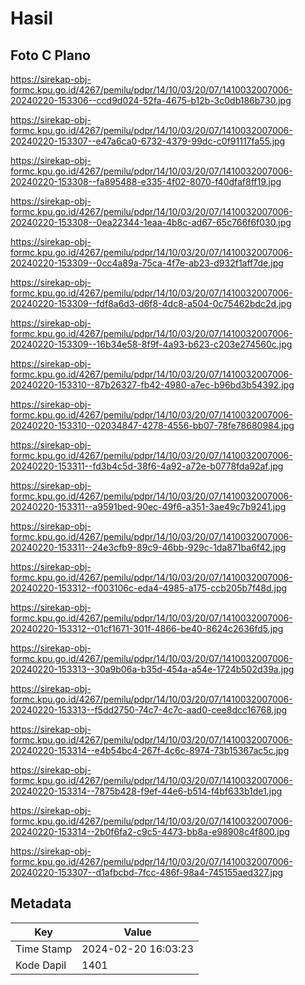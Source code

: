 # Hasil

## Foto C Plano

https://sirekap-obj-formc.kpu.go.id/4267/pemilu/pdpr/14/10/03/20/07/1410032007006-20240220-153306--ccd9d024-52fa-4675-b12b-3c0db186b730.jpg

https://sirekap-obj-formc.kpu.go.id/4267/pemilu/pdpr/14/10/03/20/07/1410032007006-20240220-153307--e47a6ca0-6732-4379-99dc-c0f91117fa55.jpg

https://sirekap-obj-formc.kpu.go.id/4267/pemilu/pdpr/14/10/03/20/07/1410032007006-20240220-153308--fa895488-e335-4f02-8070-f40dfaf8ff19.jpg

https://sirekap-obj-formc.kpu.go.id/4267/pemilu/pdpr/14/10/03/20/07/1410032007006-20240220-153308--0ea22344-1eaa-4b8c-ad67-65c766f6f030.jpg

https://sirekap-obj-formc.kpu.go.id/4267/pemilu/pdpr/14/10/03/20/07/1410032007006-20240220-153309--0cc4a89a-75ca-4f7e-ab23-d932f1aff7de.jpg

https://sirekap-obj-formc.kpu.go.id/4267/pemilu/pdpr/14/10/03/20/07/1410032007006-20240220-153309--fdf8a6d3-d6f8-4dc8-a504-0c75462bdc2d.jpg

https://sirekap-obj-formc.kpu.go.id/4267/pemilu/pdpr/14/10/03/20/07/1410032007006-20240220-153309--16b34e58-8f9f-4a93-b623-c203e274560c.jpg

https://sirekap-obj-formc.kpu.go.id/4267/pemilu/pdpr/14/10/03/20/07/1410032007006-20240220-153310--87b26327-fb42-4980-a7ec-b96bd3b54392.jpg

https://sirekap-obj-formc.kpu.go.id/4267/pemilu/pdpr/14/10/03/20/07/1410032007006-20240220-153310--02034847-4278-4556-bb07-78fe78680984.jpg

https://sirekap-obj-formc.kpu.go.id/4267/pemilu/pdpr/14/10/03/20/07/1410032007006-20240220-153311--fd3b4c5d-38f6-4a92-a72e-b0778fda92af.jpg

https://sirekap-obj-formc.kpu.go.id/4267/pemilu/pdpr/14/10/03/20/07/1410032007006-20240220-153311--a9591bed-90ec-49f6-a351-3ae49c7b9241.jpg

https://sirekap-obj-formc.kpu.go.id/4267/pemilu/pdpr/14/10/03/20/07/1410032007006-20240220-153311--24e3cfb9-89c9-46bb-929c-1da871ba6f42.jpg

https://sirekap-obj-formc.kpu.go.id/4267/pemilu/pdpr/14/10/03/20/07/1410032007006-20240220-153312--f003106c-eda4-4985-a175-ccb205b7f48d.jpg

https://sirekap-obj-formc.kpu.go.id/4267/pemilu/pdpr/14/10/03/20/07/1410032007006-20240220-153312--01cf1671-301f-4866-be40-8624c2636fd5.jpg

https://sirekap-obj-formc.kpu.go.id/4267/pemilu/pdpr/14/10/03/20/07/1410032007006-20240220-153313--30a9b06a-b35d-454a-a54e-1724b502d39a.jpg

https://sirekap-obj-formc.kpu.go.id/4267/pemilu/pdpr/14/10/03/20/07/1410032007006-20240220-153313--f5dd2750-74c7-4c7c-aad0-cee8dcc16768.jpg

https://sirekap-obj-formc.kpu.go.id/4267/pemilu/pdpr/14/10/03/20/07/1410032007006-20240220-153314--e4b54bc4-267f-4c6c-8974-73b15367ac5c.jpg

https://sirekap-obj-formc.kpu.go.id/4267/pemilu/pdpr/14/10/03/20/07/1410032007006-20240220-153314--7875b428-f9ef-44e6-b514-f4bf633b1de1.jpg

https://sirekap-obj-formc.kpu.go.id/4267/pemilu/pdpr/14/10/03/20/07/1410032007006-20240220-153314--2b0f6fa2-c9c5-4473-bb8a-e98908c4f800.jpg

https://sirekap-obj-formc.kpu.go.id/4267/pemilu/pdpr/14/10/03/20/07/1410032007006-20240220-153307--d1afbcbd-7fcc-486f-98a4-745155aed327.jpg


## Metadata

| Key        | Value               |
| ---------- | ------------------- |
| Time Stamp | 2024-02-20 16:03:23 |
| Kode Dapil | 1401                |



